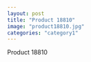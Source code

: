 ```yaml
---
layout: post
title: "Product 18810"
image: "product18810.jpg"
categories: "category1"
---
```

Product 18810
